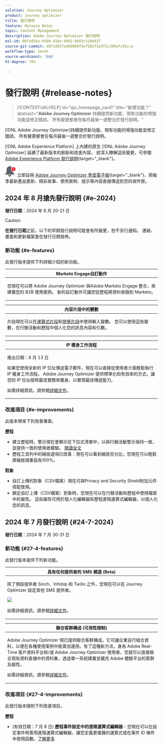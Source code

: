 ```yaml
---
solution: Journey Optimizer
product: journey optimizer
title: 發行說明
feature: Release Notes
topic: Content Management
description: Adobe Journey Optimizer 發行說明
exl-id: 06fa956a-b500-416e-9d42-b683c328e837
source-git-commit: d971d857a480868f5ef502f3a3f2c209afc93cca
workflow-type: tm+mt
source-wordcount: '604'
ht-degree: 70%

---
```


# 發行說明 {#release-notes}

>[!CONTEXTUALHELP]
>id="ajo_homepage_card1"
>title="新增功能？"
>abstract="**Adobe Journey Optimizer** 持續提供新功能、現有功能的增強功能並修正錯誤。 所有變更都會在每月最後一週整合於發行說明。"

[!DNL Adobe Journey Optimizer]持續提供新功能、現有功能的增強功能並修正錯誤。 所有變更都會在每月最後一週整合於發行說明。

[!DNL Adobe Experience Platform] 上內建的原生 [!DNL Adobe Journey Optimizer] 延續了最新版本的創新和改進內容。 欲深入瞭解這些變更，可參閱 [Adobe Experience Platform 發行說明](https://experienceleague.adobe.com/docs/experience-platform/release-notes/latest.html?lang=zh-Hant){target="_blank"}。

![電子報](../assets/do-not-localize/nl-icon.png)立即註冊 [Adobe Journey Optimizer 季度電子報](https://www.adobe.com/subscription/Adobe_Journey_Optimizer_NL.html){target="_blank"}，把每季最新產品更新、精彩故事、使用案例、提示等內容直接傳送到您的收件匣。

## 2024 年 8 月搶先發行說明 {#e-2024}

**發行日期**：2024 年 8 月 20-21 日

>[!CAUTION]
>
>**在發行日期**&#x200B;之前，以下的早期發行說明可能會有所變更，恕不另行通知。 連結、畫面和更新檔案會在發行日期發佈。
>

### 新功能 {#e-features}

此發行版本提供下列詳細介紹的新功能。

<!--table>
<thead>
<tr>
<th><strong>Guided Channel Setup</strong><br/></th>
</tr>
</thead>
<tbody>
<tr>
<td>
<p>Guided Channel Setup enables you to automate and validate channel setup in a unified experience, speeding up the process of getting started with Journey Optimizer. This new guided setup streamlines rapid channel configuration, ensuring all necessary resources are readily installed and working within Experience Platform, Journey Optimizer, and Data Collection. This enables marketing, product and data engineering teams to quickly begin with campaign and journey creation.</p>
</td>
</tr>
</tbody>
</table-->

<!--table>
<thead>
<tr>
<th><strong>Content Cards</strong><br/></th>
</tr>
</thead>
<tbody>
<tr>
<td>
<p>Content card is a new digital messaging feature in Adobe Journey Optimizer that delivers personalized and engaging content directly within mobile apps and websites. Unlike traditional push notifications, Content Cards integrate seamlessly into the user interface, offering persistent, non-intrusive updates that enhance user interaction and experience.</p>
<p>This feature enables marketers to present relevant, rich media content to users, driving higher engagement and ensuring important messages are seen without disrupting the user journey.</p>
</td>
</tr>
</tbody>
</table-->

<!--table>
<thead>
<tr>
<th><strong>Improved Channel Configurations</strong><br/></th>
</tr>
</thead>
<tbody>
<tr>
<td>
<p>The current channel surface capabilities have been enhanced for a consistent approach across all channels. You can now define, manage, and reuse these configurations for any of your channels, including Web, In-app messaging, or Code-based experience.</p>
<p><ul>
<li>Channel surfaces are now renamed to <strong>Channel configurations</strong></li>
<li>You can attach one or multiple marketing actions to enforce consent and data governance policies</li>
<li>Object level access control (OLAC) is now available for each channel configuration, allowing you to decide which of your users are allowed to create or use specific configurations</li>
<li>For some channels, you can create channel configurations that target multiple platforms. An example here would be an In-app messaging channel configuration that can target a web page, an iOS app and an Android app.</li>
</ul></p>
</td>
</tr>
</tbody>
</table-->

<table>
<thead>
<tr>
<th><strong>Marketo Engage自訂動作</strong><br/></th>
</tr>
</thead>
<tbody>
<tr>
<td>
<p>您現在可以將 Adobe Journey Optimizer 與Adobe Marketo Engage 整合，來建置您的 B2B 使用案例。 新的自訂動作可讓您從歷程將資料收錄到 Marketo。</p>
</td>
</tr>
</tbody>
</table>


<table>
<thead>
<tr>
<th><strong>內容片段中的變數</strong><br/></th>
</tr>
</thead>
<tbody>
<tr>
<td>
<p>片段現在可以在<a href="../personalization/use-expression-fragments.md">運算式片段</a>和<a href="../email/use-visual-fragments.md">視覺片段</a>中使用輸入變數。 您可以使用這些變數，在行銷活動和歷程中個人化您的訊息內容和引數。</p>
</p>
</td>
</tr>
</tbody>
</table>

<table>
<thead>
<tr>
<th><strong>IP 暖身工作流程</strong><br/></th>
</tr>
</thead>
<tbody>
<tr>
<td>
<p>推出日期：8 月 13 日</p>
<p>如果您使用全新的 IP 位址傳送電子郵件，現在可以直接從使用者介面輕鬆執行 IP 暖身工作流程。 Adobe Journey Optimizer 提供標準化和有效率的方式，讓您的 IP 位址按照最佳實務來暖身，以實現最佳傳遞能力。</p>
<p>如需詳細資訊，請參閱<a href="../configuration/ip-warmup-gs.md">詳細文件</a>。</p>
</td>
</tr>
</tbody>
</table>


### 改進項目 {#e-improvements}

此版本帶來下列改善專案。

**歷程**

<!--* In the **Condition** activity, by default, the Time condition is now set by hour, from 00:00 to 12:00. [Read more](../building-journeys/condition-activity.md#time_condition)-->
* 建立歷程時，警示現在會顯示在下拉式清單中，以與行銷活動警示保持一致，並提供一致的使用者體驗。 [閱讀全文](../building-journeys/troubleshooting.md#checking-for-errors-before-testing)
* 歷程工具列中的縮放選項已改善：現在可以看到縮放百分比，您現在可以輕鬆將縮放值重設為100%。

**對象**

* 自訂上傳的對象（CSV檔案）現在可與Privacy and Security Shield附加元件搭配使用。
* 鎖定自訂上傳（CSV檔案）對象時，您現在可以在行銷活動和歷程中使用檔案中的屬性。 這些屬性可用於個人化編輯器和歷程進階運算式編輯器，以個人化您的訊息。

## 2024 年 7 月發行說明 {#24-7-2024}

**發行日期**：2024 年 7 月 30-31 日

### 新功能 {#27-4-features}

此發行版本提供下列新功能。

<table>
<thead>
<tr>
<th><strong>具有任何提供者的 SMS 頻道 (Beta)</strong><br/></th>
</tr>
</thead>
<tbody>
<tr>
<td>
<p>除了預設提供者 Sinch、Infobip 和 Twilio 之外，您現在可以在 Journey Optimizer 設定其他 SMS 提供者。</p>
<img src="assets/do-not-localize/byo_sms.gif"/>
<p>如需詳細資訊，請參閱<a href="../sms/sms-configuration-custom.md">詳細文件</a>。</p>
</td>
</tr>
</tbody>
</table>

<table>
<thead>
<tr>
<th><strong>聯合客群構成 (可用性限制)</strong><br/></th>
</tr>
</thead>
<tbody>
<tr>
<td>
<p>Adobe Journey Optimizer 現已提供聯合客群構成。它可讓企業自行組合資料，以便在各種使用案例中能善加運用。有了這種新方法，身為 Adobe Real-Time 客戶資料平台和/或 Adobe Journey Optimizer 使用者，您就可以直接聯合現有資料倉儲中的資料集，透過單一系統建置並擴充 Adobe 體驗平台的客群及屬性。</p>
<p>如需詳細資訊，請參閱<a href="https://experienceleague.adobe.com/zh-hant/docs/federated-audience-composition/using/home"  target="_blank">詳細文件</a>。</p>
</td>
</tr>
</tbody>
</table>

### 改進項目 {#27-4-improvements}

此發行版本隨附下列改進項目。

**歷程**

* (有效日期：7 月 8 日) **歷程事件設定中的進階運算式編輯器** - 您現在可以在設定事件時善用進階運算式編輯器，讓您定義更複雜的運算式或在事件 ID 條件中使用函數。[了解更多](../event/about-creating.md#adv-exp-editor)


